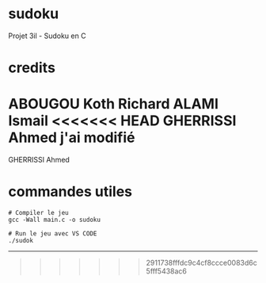 # sudoku
Projet 3il - Sudoku en C

# credits

ABOUGOU Koth Richard
ALAMI Ismail
<<<<<<< HEAD
GHERRISSI Ahmed j'ai modifié
=======
GHERRISSI Ahmed

# commandes utiles

```shell
# Compiler le jeu
gcc -Wall main.c -o sudoku

# Run le jeu avec VS CODE
./sudok
```
___
>>>>>>> 2911738fffdc9c4cf8ccce0083d6c5fff5438ac6
